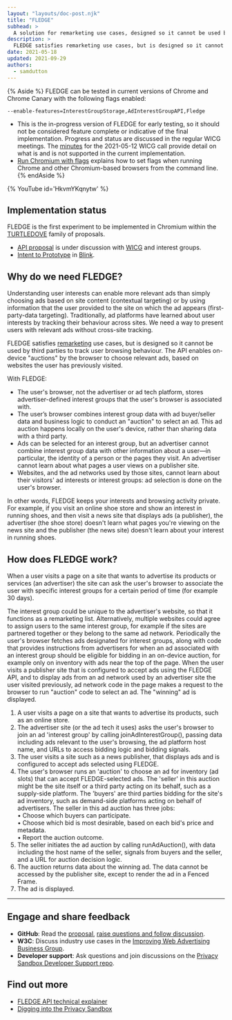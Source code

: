 ```yaml
---
layout: "layouts/doc-post.njk"
title: "FLEDGE"
subhead: >
  A solution for remarketing use cases, designed so it cannot be used by third parties to track user browsing behaviour across sites.
description: >
  FLEDGE satisfies remarketing use cases, but is designed so it cannot be used by third parties to track user browsing behaviour across sites. The API enables on-device "auctions" by the browser, to choose relevant ads provided by websites the user has previously visited.
date: 2021-05-18
updated: 2021-09-29
authors:
  - samdutton
---
```


{% Aside %}
FLEDGE can be tested in current versions of Chrome and Chrome Canary with the following flags enabled:

`--enable-features=InterestGroupStorage,AdInterestGroupAPI,Fledge`

- This is the in-progress version of FLEDGE for early testing, so it should not be considered feature complete or indicative of the final implementation. Progress and status are discussed in the regular WICG meetings. The [minutes](https://github.com/WICG/turtledove/blob/main/meetings/2021-05-12-FLEDGE-call-minutes.md#agenda) for the 2021-05-12 WICG call provide detail on what is and is not supported in the current implementation.
- [Run Chromium with flags](https://www.chromium.org/developers/how-tos/run-chromium-with-flags) explains how to set flags when running Chrome and other Chromium-based browsers from the command line.
  {% endAside %}

{% YouTube
  id='HkvmYKqnytw'
%}

## Implementation status

FLEDGE is the first experiment to be implemented in Chromium within the
[TURTLEDOVE](https://github.com/WICG/turtledove) family of proposals.

- [API proposal](https://github.com/WICG/turtledove/blob/master/FLEDGE.md) is under discussion with
  [WICG](https://www.w3.org/community/wicg/) and interest groups.
- [Intent to Prototype](https://groups.google.com/a/chromium.org/g/blink-dev/c/w9hm8eQCmNI) in
  [Blink](https://www.chromium.org/blink).

## Why do we need FLEDGE?

Understanding user interests can enable more relevant ads than simply choosing ads based on site
content (contextual targeting) or by using information that the user provided to the site on which
the ad appears (first-party-data targeting). Traditionally, ad platforms have learned about user
interests by tracking their behaviour across sites. We need a way to present users with relevant ads
without cross-site tracking.

FLEDGE satisfies [remarketing](/privacy-sandbox/glossary/#remarketing) use cases, but is designed so
it cannot be used by third parties to track user browsing behaviour. The API enables on-device
"auctions" by the browser to choose relevant ads, based on websites the user has previously visited.

With FLEDGE:

- The user's browser, not the advertiser or ad tech platform, stores advertiser-defined interest
  groups that the user's browser is associated with.
- The user’s browser combines interest group data with ad buyer/seller data and business logic to
  conduct an "auction" to select an ad. This ad auction happens locally on the user's device, rather
  than sharing data with a third party.
- Ads can be selected for an interest group, but an advertiser cannot combine interest group data
  with other information about a user—in particular, the identity of a person or the pages they visit.
  An advertiser cannot learn about what pages a user views on a publisher site.
- Websites, and the ad networks used by those sites, cannot learn about their visitors' ad interests
  or interest groups: ad selection is done on the user's browser.

In other words, FLEDGE keeps your interests and browsing activity private. For example, if you visit
an online shoe store and show an interest in running shoes, and then visit a news site that
displays ads (a publisher), the advertiser (the shoe store) doesn't learn what pages you're viewing
on the news site and the publisher (the news site) doesn't learn about your interest in running
shoes.

## How does FLEDGE work?

When a user visits a page on a site that wants to advertise its products or services (an advertiser)
the site can ask the user's browser to associate the user with specific interest groups for a
certain period of time (for example 30 days).

The interest group could be unique to the advertiser's website, so that it functions as a
remarketing list. Alternatively, multiple websites could agree to assign users to the same interest
group, for example if the sites are partnered together or they belong to the same ad network.
Periodically the user's browser fetches ads designated for interest groups, along with code that
provides instructions from advertisers for when an ad associated with an interest group should be
eligible for bidding in an on-device auction, for example only on inventory with ads near the top of
the page. When the user visits a publisher site that is configured to accept ads using the FLEDGE
API, and to display ads from an ad network used by an advertiser site the user visited previously,
ad network code in the page makes a request to the browser to run "auction" code to select an ad.
The "winning" ad is displayed.

1. A user visits a page on a site that wants to advertise its products, such as an online store.
1. The advertiser site (or the ad tech it uses) asks the user's browser to join an ad 'interest
   group' by calling joinAdInterestGroup(), passing data including ads relevant to the user's browsing,
   the ad platform host name, and URLs to access bidding logic and bidding signals.
1. The user visits a site such as a news publisher, that displays ads and is configured to accept
   ads selected using FLEDGE.
1. The user's browser runs an 'auction' to choose an ad for inventory (ad slots) that can accept
   FLEDGE-selected ads. The 'seller' in this auction might be the site itself or a third party acting on
   its behalf, such as a supply-side platform. The 'buyers' are third parties bidding for the site's ad
   inventory, such as demand-side platforms acting on behalf of advertisers. The seller in this ad
   auction has three jobs:<br>
   • Choose which buyers can participate.<br>
   • Choose which bid is most desirable, based on each bid's price and metadata.<br>
   • Report the auction outcome.<br>
1. The seller initiates the ad auction by calling runAdAuction(), with data including the host name
   of the seller, signals from buyers and the seller, and a URL for auction decision logic.
1. The auction returns data about the winning ad. The data cannot be accessed by the publisher site,
   except to render the ad in a Fenced Frame.
1. The ad is displayed.

---

## Engage and share feedback

- **GitHub**: Read the [proposal](https://github.com/WICG/turtledove/blob/master/FLEDGE.md), [raise
  questions and follow discussion](https://github.com/WICG/turtledove/issues).
- **W3C**: Discuss industry use cases in the [Improving Web Advertising Business&nbsp;Group](https://www.w3.org/community/web-adv/participants).
- **Developer support**: Ask questions and join discussions on the
  [Privacy Sandbox Developer Support repo](https://github.com/GoogleChromeLabs/privacy-sandbox-dev-support).

## Find out more

- [FLEDGE API technical explainer](https://github.com/WICG/turtledove/blob/master/FLEDGE.md)
- [Digging into the Privacy Sandbox](https://web.dev/digging-into-the-privacy-sandbox)
